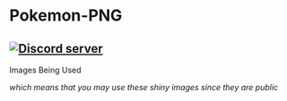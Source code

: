 # Pokemon-PNG
<a href="https://discord.gg/3Chh8gu"><img src="https://discordapp.com/api/guilds/334745231163654145/embed.png" alt="Discord server" /></a>
---------------
Images Being Used

*which means that you may use these shiny images since they are public*
